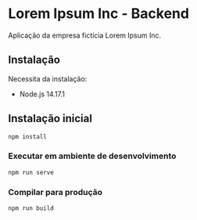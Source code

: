 # Lorem Ipsum Inc - Backend
Aplicação da empresa fictícia Lorem Ipsum Inc.

## Instalação
Necessita da instalação:
- Node.js 14.17.1



## Instalação inicial
```
npm install
```

### Executar em ambiente de desenvolvimento
```
npm run serve
```

### Compilar para produção
```
npm run build
```
